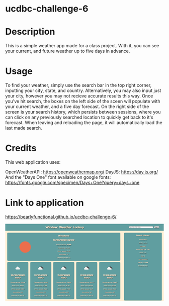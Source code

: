 # ucdbc-challenge-6

# Description

This is a simple weather app made for a class project. With it, you can see your current, and future weather up to five days in advance.

# Usage

To find your weather, simply use the search bar in the top right corner, inputting your city, state, and country. Alternatively, you may also input just your city, however you may not recieve accurate results this way. Once you've hit search, the boxes on the left side of the sceen will populate with your current weather, and a five day forecast. On the right side of the screen is your search history, which persists between sessions, where you can click on any previously searched location to quickly get back to it's forecast. When leaving and reloading the page, it will automatically load the last made search.

# Credits

This web application uses:

OpenWeatherAPI: https://openweathermap.org/
DayJS: https://day.js.org/
And the "Days One" font available on google fonts: https://fonts.google.com/specimen/Days+One?query=days+one

# Link to application

https://bearlyfunctional.github.io/ucdbc-challenge-6/

![Example Image](./Assets/imgs/example.png)